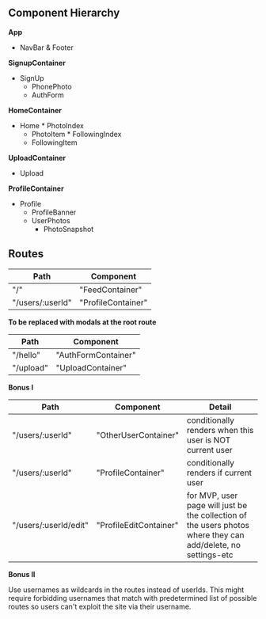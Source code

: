 ## Component Hierarchy


**App**
  - NavBar & Footer


**SignupContainer**
   - SignUp
     * PhonePhoto
     * AuthForm


**HomeContainer**
   - Home
    * PhotoIndex
      * PhotoItem
    * FollowingIndex
      * FollowingItem


**UploadContainer**
  - Upload


**ProfileContainer**
  - Profile
    * ProfileBanner
    * UserPhotos
      * PhotoSnapshot




## Routes

|Path              | Component              |
|------------------|------------------------|
| "/"              | "FeedContainer"        |
| "/users/:userId" | "ProfileContainer"     |


**To be replaced with modals at the root route**

|Path              | Component              |
|------------------|------------------------|
| "/hello"         | "AuthFormContainer"    |
| "/upload"        | "UploadContainer"      |


**Bonus I**

|Path                   | Component              |  Detail                                                    |
|-----------------------|------------------------|------------------------------------------------------------|
| "/users/:userId"      | "OtherUserContainer"   | conditionally renders when this user is NOT current user   |
| "/users/:userId"      | "ProfileContainer"     | conditionally renders if current user                      |
| "/users/:userId/edit" | "ProfileEditContainer" | for MVP, user page will just be the collection of the users photos where they can add/delete, no settings-etc |


**Bonus II**

Use usernames as wildcards in the routes instead of userIds.  This might require forbidding usernames that match with predetermined list of possible routes so users can't exploit the site via their username.
